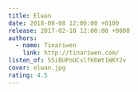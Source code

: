 ```yaml
---
title: Elwan
date: 2018-08-08 12:00:00 +0100
release: 2017-02-10 12:00:00 +0000
authors:
  - name: Tinariwen
    link: http://tinariwen.com/
listen_of: 55iBUPoUCslfK6Wt1WKY2v
cover: elwan.jpg
rating: 4.5
---
```

